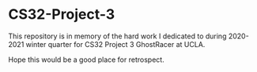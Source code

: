 # CS32-Project-3
This repository is in memory of the hard work I dedicated to during 2020-2021 winter quarter for CS32 Project 3 GhostRacer at UCLA.

Hope this would be a good place for retrospect.
